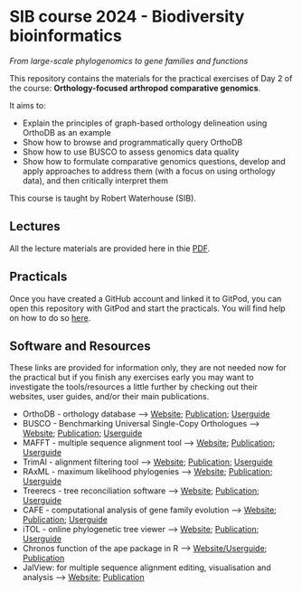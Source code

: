 # SIB course 2024 - Biodiversity bioinformatics

_From large-scale phylogenomics to gene families and functions_

This repository contains the materials for the practical exercises of Day 2 of the course: **Orthology-focused arthropod comparative genomics**.

It aims to:
- Explain the principles of graph-based orthology delineation using OrthoDB as an example
- Show how to browse and programmatically query OrthoDB
- Show how to use BUSCO to assess genomics data quality
- Show how to formulate comparative genomics questions, develop and apply approaches to address them (with a focus on using orthology data), and then critically interpret them

This course is taught by Robert Waterhouse (SIB).


## Lectures

All the lecture materials are provided here in thie [PDF](https://github.com/rmwaterhouse/biodivinfo/blob/main/SIB%20Biodiversity%20Bioinformatics%20DAY2.pdf).

## Practicals

Once you have created a GitHub account and linked it to GitPod, you can open this repository with GitPod and start the practicals. You will find help on how to do so [here](https://www.gitpod.io/docs/introduction/getting-started#step-1-your-first-workspace).


## Software and Resources

These links are provided for information only, they are not needed now for the practical but if you finish any exercises early you may want to investigate the tools/resources a little further by checking out their websites, user guides, and/or their main publications.

- OrthoDB - orthology database --> 
[Website](https://www.orthodb.org/); [Publication](https://academic.oup.com/nar/article/49/D1/D389/5983625); [Userguide](https://www.ezlab.org/orthodb_userguide.html)
- BUSCO - Benchmarking Universal Single-Copy Orthologues --> 
[Website](https://busco.ezlab.org/); [Publication](https://academic.oup.com/mbe/article/38/10/4647/6329644); [Userguide](https://busco.ezlab.org/busco_userguide.html)
- MAFFT - multiple sequence alignment tool --> 
[Website](https://mafft.cbrc.jp/alignment/software/); [Publication](https://academic.oup.com/mbe/article/30/4/772/1073398); [Userguide](https://mafft.cbrc.jp/alignment/software/manual/manual.html)
- TrimAl - alignment filtering tool --> 
[Website](https://vicfero.github.io/trimal/); [Publication](https://academic.oup.com/bioinformatics/article/25/15/1972/213148); [Userguide](https://vicfero.github.io/trimal/whatcanido.html)
- RAxML - maximum likelihood phylogenies --> 
[Website](https://cme.h-its.org/exelixis/web/software/raxml/); [Publication](https://academic.oup.com/bioinformatics/article/22/21/2688/251208); [Userguide](https://cme.h-its.org/exelixis/resource/download/NewManual.pdf)
- Treerecs - tree reconciliation software --> 
[Website](https://project.inria.fr/treerecs/); [Publication](https://project.inria.fr/treerecs/publications/); [Userguide](https://project.inria.fr/treerecs/treerecs-options/)
- CAFE - computational analysis of gene family evolution --> 
[Website](https://github.com/hahnlab/CAFE5); [Publication](https://academic.oup.com/bioinformatics/article/36/22-23/5516/6039105); [Userguide](https://github.com/hahnlab/CAFE5)
- iTOL - online phylogenetic tree viewer --> 
[Website](https://itol.embl.de/); [Publication](https://academic.oup.com/nar/article/49/W1/W293/6246398); [Userguide](https://itol.embl.de/help.cgi)
- Chronos function of the ape package in R --> 
[Website/Userguide](https://rdrr.io/cran/ape/man/chronos.html); [Publication](https://www.sciencedirect.com/science/article/pii/S1055790313000651)
- JalView: for multiple sequence alignment editing, visualisation and analysis --> 
[Website](https://www.jalview.org/); [Publication](https://academic.oup.com/bioinformatics/article/25/9/1189/203460)
